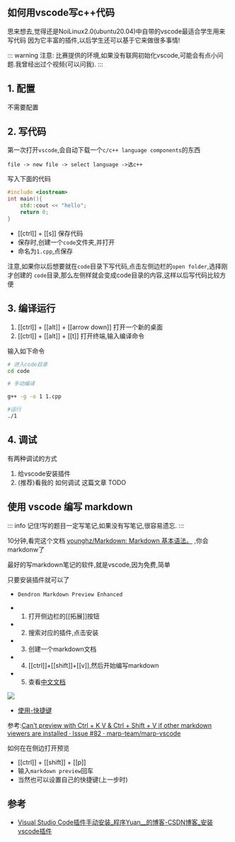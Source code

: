 ## 如何用vscode写c++代码

思来想去,觉得还是NoiLinux2.0(ubuntu20.04)中自带的vscode最适合学生用来写代码
因为它丰富的插件,以后学生还可以基于它来做很多事情!

::: warning
注意: 比赛提供的环境,如果没有联网初始化vscode,可能会有点小问题.我曾经出过个视频(可以问我).
:::

## 1. 配置

不需要配置

## 2. 写代码

第一次打开`vscode`,会自动下载一个`c/c++ language components`的东西

```
file -> new file -> select language ->选c++
```

写入下面的代码

```cpp
#include <iostream>
int main(){
    std::cout << "hello";
    return 0;
}
```

- [[ctrl]] + [[s]] 保存代码
- 保存时,创建一个`code`文件夹,并打开
- 命名为`1.cpp`,点保存


注意,如果你以后想要就在`code`目录下写代码,点击左侧边栏的`open folder`,选择刚才创建的
`code`目录,那么左侧样就会变成code目录的内容,这样以后写代码比较方便

## 3. 编译运行

1. [[ctrl]] + [[alt]] + [[arrow down]] 打开一个新的桌面
2. [[ctrl]] + [[alt]] + [[t]] 打开终端,输入编译命令

输入如下命令

```bash
# 进入code目录
cd code

# 手动编译

g++ -g -o 1 1.cpp

#运行
./1
```

## 4. 调试

有两种调试的方式
1. 给vscode安装插件
2. (推荐)看我的 如何调试 这篇文章 TODO

## 使用 vscode 编写 markdown

::: info
记住!写的题目一定写笔记,如果没有写笔记,很容易遗忘.
:::

10分钟,看完这个文档 [younghz/Markdown: Markdown 基本语法。](https://github.com/younghz/Markdown) ,你会markdonw了

最好的写markdown笔记的软件,就是vscode,因为免费,简单

只要安装插件就可以了

- `Dendron Markdown Preview Enhanced`

- 1. 打开侧边栏的[[拓展]]按钮
- 2. 搜索对应的插件,点击安装
- 3. 创建一个markdown文档
- 4. [[ctrl]]+[[shift]]+[[v]],然后开始编写markdown
- 5. 查看[中文文档](https://shd101wyy.github.io/markdown-preview-enhanced/#/zh-cn/)

![](https://user-images.githubusercontent.com/1908863/28227953-eb6eefa4-68a1-11e7-8769-96ea83facf3b.png)


- [使用-快捷键](https://shd101wyy.github.io/markdown-preview-enhanced/#/zh-cn/usages)


参考:[Can't preview with Ctrl + K V & Ctrl + Shift + V if other markdown viewers are installed · Issue #82 · marp-team/marp-vscode](https://github.com/marp-team/marp-vscode/issues/82)

如何在在侧边打开预览

- [[ctrl]] + [[shift]] + [[p]]
- 输入`markdown preview`回车
- 当然也可以设置自己的快捷键(上一步时)



## 参考

- [Visual Studio Code插件手动安装\_程序Yuan\_\_的博客-CSDN博客\_安装vscode插件](https://blog.csdn.net/u014005893/article/details/108998376)
